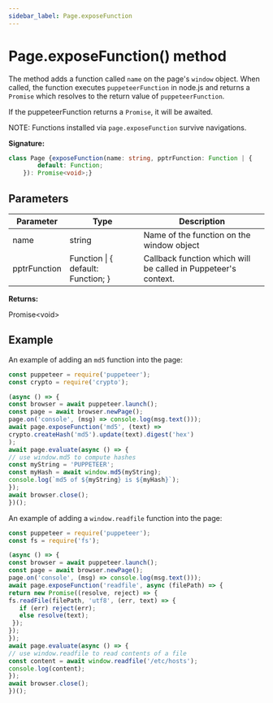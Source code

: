 ```yaml
---
sidebar_label: Page.exposeFunction
---
```

# Page.exposeFunction() method

The method adds a function called `name` on the page's `window` object. When called, the function executes `puppeteerFunction` in node.js and returns a `Promise` which resolves to the return value of `puppeteerFunction`.

If the puppeteerFunction returns a `Promise`, it will be awaited.

NOTE: Functions installed via `page.exposeFunction` survive navigations.

**Signature:**

```typescript
class Page {exposeFunction(name: string, pptrFunction: Function | {
        default: Function;
    }): Promise<void>;}
```

## Parameters

|  Parameter | Type | Description |
|  --- | --- | --- |
|  name | string | Name of the function on the window object |
|  pptrFunction | Function \| { default: Function; } | Callback function which will be called in Puppeteer's context. |

**Returns:**

Promise&lt;void&gt;

## Example

An example of adding an `md5` function into the page:

```ts
const puppeteer = require('puppeteer');
const crypto = require('crypto');

(async () => {
const browser = await puppeteer.launch();
const page = await browser.newPage();
page.on('console', (msg) => console.log(msg.text()));
await page.exposeFunction('md5', (text) =>
crypto.createHash('md5').update(text).digest('hex')
);
await page.evaluate(async () => {
// use window.md5 to compute hashes
const myString = 'PUPPETEER';
const myHash = await window.md5(myString);
console.log(`md5 of ${myString} is ${myHash}`);
});
await browser.close();
})();
```
An example of adding a `window.readfile` function into the page:

```ts
const puppeteer = require('puppeteer');
const fs = require('fs');

(async () => {
const browser = await puppeteer.launch();
const page = await browser.newPage();
page.on('console', (msg) => console.log(msg.text()));
await page.exposeFunction('readfile', async (filePath) => {
return new Promise((resolve, reject) => {
fs.readFile(filePath, 'utf8', (err, text) => {
   if (err) reject(err);
   else resolve(text);
 });
});
});
await page.evaluate(async () => {
// use window.readfile to read contents of a file
const content = await window.readfile('/etc/hosts');
console.log(content);
});
await browser.close();
})();
```

